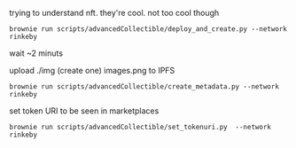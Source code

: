trying to understand nft. they're cool. not too cool though 


```
brownie run scripts/advancedCollectible/deploy_and_create.py --network rinkeby 
```
wait ~2 minuts


upload ./img (create one) images.png to IPFS
```
brownie run scripts/advancedCollectible/create_metadata.py --network rinkeby 
```

set token URI to be seen in marketplaces
```
brownie run scripts/advancedCollectible/set_tokenuri.py  --network rinkeby
```
